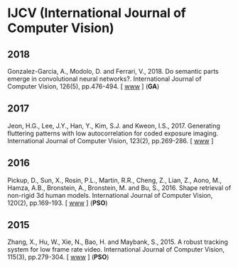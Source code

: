 # IJCV (International Journal of Computer Vision)

## 2018

Gonzalez-Garcia, A., Modolo, D. and Ferrari, V., 2018. Do semantic parts emerge in convolutional neural networks?. International Journal of Computer Vision, 126(5), pp.476-494. [ [www](https://link.springer.com/article/10.1007/s11263-017-1048-0) ] (**GA**)

## 2017

Jeon, H.G., Lee, J.Y., Han, Y., Kim, S.J. and Kweon, I.S., 2017. Generating fluttering patterns with low autocorrelation for coded exposure imaging. International Journal of Computer Vision, 123(2), pp.269-286. [ [www](https://link.springer.com/article/10.1007/s11263-016-0976-4) ]

## 2016

Pickup, D., Sun, X., Rosin, P.L., Martin, R.R., Cheng, Z., Lian, Z., Aono, M., Hamza, A.B., Bronstein, A., Bronstein, M. and Bu, S., 2016. Shape retrieval of non-rigid 3d human models. International Journal of Computer Vision, 120(2), pp.169-193. [ [www](https://link.springer.com/article/10.1007/s11263-016-0903-8) ] (**PSO**)

## 2015

Zhang, X., Hu, W., Xie, N., Bao, H. and Maybank, S., 2015. A robust tracking system for low frame rate video. International Journal of Computer Vision, 115(3), pp.279-304. [ [www](https://link.springer.com/article/10.1007/s11263-015-0819-8) ] (**PSO**)
